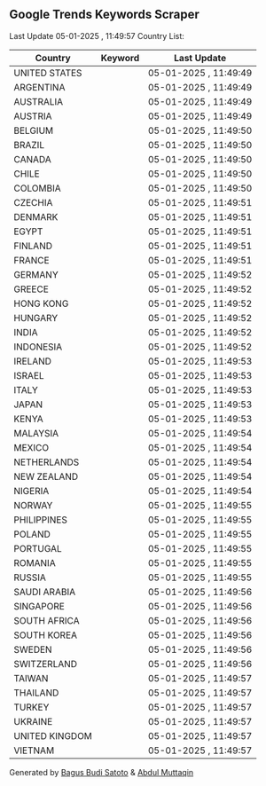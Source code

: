 
## Google Trends Keywords Scraper

Last Update 05-01-2025 , 11:49:57
Country List:

| Country | Keyword | Last Update |
| --- | --- | --- |
| UNITED STATES |  | 05-01-2025 , 11:49:49 |
| ARGENTINA |  | 05-01-2025 , 11:49:49 |
| AUSTRALIA |  | 05-01-2025 , 11:49:49 |
| AUSTRIA |  | 05-01-2025 , 11:49:49 |
| BELGIUM |  | 05-01-2025 , 11:49:50 |
| BRAZIL |  | 05-01-2025 , 11:49:50 |
| CANADA |  | 05-01-2025 , 11:49:50 |
| CHILE |  | 05-01-2025 , 11:49:50 |
| COLOMBIA |  | 05-01-2025 , 11:49:50 |
| CZECHIA |  | 05-01-2025 , 11:49:51 |
| DENMARK |  | 05-01-2025 , 11:49:51 |
| EGYPT |  | 05-01-2025 , 11:49:51 |
| FINLAND |  | 05-01-2025 , 11:49:51 |
| FRANCE |  | 05-01-2025 , 11:49:51 |
| GERMANY |  | 05-01-2025 , 11:49:52 |
| GREECE |  | 05-01-2025 , 11:49:52 |
| HONG KONG |  | 05-01-2025 , 11:49:52 |
| HUNGARY |  | 05-01-2025 , 11:49:52 |
| INDIA |  | 05-01-2025 , 11:49:52 |
| INDONESIA |  | 05-01-2025 , 11:49:52 |
| IRELAND |  | 05-01-2025 , 11:49:53 |
| ISRAEL |  | 05-01-2025 , 11:49:53 |
| ITALY |  | 05-01-2025 , 11:49:53 |
| JAPAN |  | 05-01-2025 , 11:49:53 |
| KENYA |  | 05-01-2025 , 11:49:53 |
| MALAYSIA |  | 05-01-2025 , 11:49:54 |
| MEXICO |  | 05-01-2025 , 11:49:54 |
| NETHERLANDS |  | 05-01-2025 , 11:49:54 |
| NEW ZEALAND |  | 05-01-2025 , 11:49:54 |
| NIGERIA |  | 05-01-2025 , 11:49:54 |
| NORWAY |  | 05-01-2025 , 11:49:55 |
| PHILIPPINES |  | 05-01-2025 , 11:49:55 |
| POLAND |  | 05-01-2025 , 11:49:55 |
| PORTUGAL |  | 05-01-2025 , 11:49:55 |
| ROMANIA |  | 05-01-2025 , 11:49:55 |
| RUSSIA |  | 05-01-2025 , 11:49:55 |
| SAUDI ARABIA |  | 05-01-2025 , 11:49:56 |
| SINGAPORE |  | 05-01-2025 , 11:49:56 |
| SOUTH AFRICA |  | 05-01-2025 , 11:49:56 |
| SOUTH KOREA |  | 05-01-2025 , 11:49:56 |
| SWEDEN |  | 05-01-2025 , 11:49:56 |
| SWITZERLAND |  | 05-01-2025 , 11:49:56 |
| TAIWAN |  | 05-01-2025 , 11:49:57 |
| THAILAND |  | 05-01-2025 , 11:49:57 |
| TURKEY |  | 05-01-2025 , 11:49:57 |
| UKRAINE |  | 05-01-2025 , 11:49:57 |
| UNITED KINGDOM |  | 05-01-2025 , 11:49:57 |
| VIETNAM |  | 05-01-2025 , 11:49:57 |

Generated by [Bagus Budi Satoto](https://github.com/bagussatoto/) & [Abdul Muttaqin](https://github.com/fdciabdul/)
